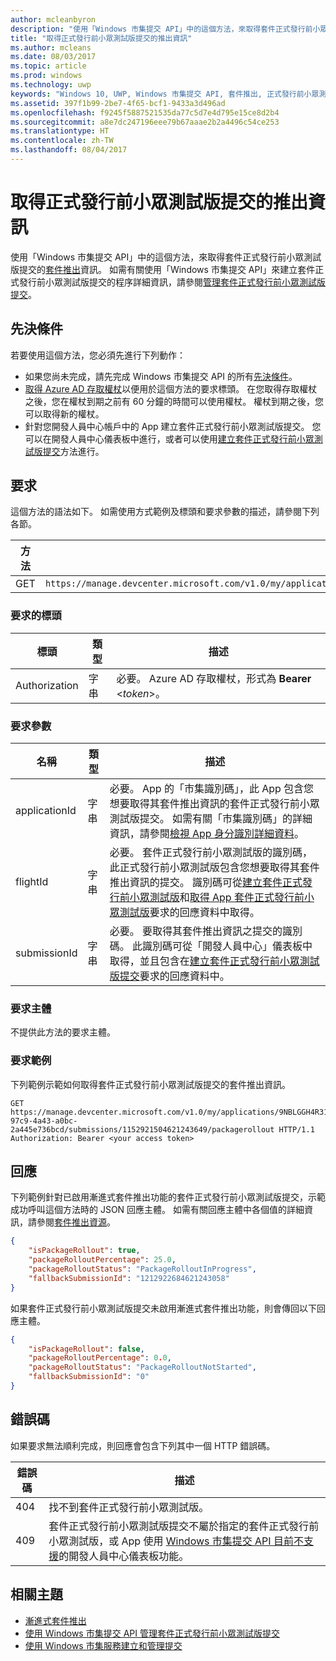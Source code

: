```yaml
---
author: mcleanbyron
description: "使用「Windows 市集提交 API」中的這個方法，來取得套件正式發行前小眾測試版提交的套件推出資訊。"
title: "取得正式發行前小眾測試版提交的推出資訊"
ms.author: mcleans
ms.date: 08/03/2017
ms.topic: article
ms.prod: windows
ms.technology: uwp
keywords: "Windows 10, UWP, Windows 市集提交 API, 套件推出, 正式發行前小眾測試版提交"
ms.assetid: 397f1b99-2be7-4f65-bcf1-9433a3d496ad
ms.openlocfilehash: f9245f5887521535da77c5d7e4d795e15ce8d2b4
ms.sourcegitcommit: a8e7dc247196eee79b67aaae2b2a4496c54ce253
ms.translationtype: HT
ms.contentlocale: zh-TW
ms.lasthandoff: 08/04/2017
---
```

# <a name="get-rollout-info-for-a-flight-submission"></a>取得正式發行前小眾測試版提交的推出資訊


使用「Windows 市集提交 API」中的這個方法，來取得套件正式發行前小眾測試版提交的[套件推出](../publish/gradual-package-rollout.md)資訊。 如需有關使用「Windows 市集提交 API」來建立套件正式發行前小眾測試版提交的程序詳細資訊，請參閱[管理套件正式發行前小眾測試版提交](manage-flight-submissions.md)。

## <a name="prerequisites"></a>先決條件

若要使用這個方法，您必須先進行下列動作：

* 如果您尚未完成，請先完成 Windows 市集提交 API 的所有[先決條件](create-and-manage-submissions-using-windows-store-services.md#prerequisites)。
* [取得 Azure AD 存取權杖](create-and-manage-submissions-using-windows-store-services.md#obtain-an-azure-ad-access-token)以便用於這個方法的要求標頭。 在您取得存取權杖之後，您在權杖到期之前有 60 分鐘的時間可以使用權杖。 權杖到期之後，您可以取得新的權杖。
* 針對您開發人員中心帳戶中的 App 建立套件正式發行前小眾測試版提交。 您可以在開發人員中心儀表板中進行，或者可以使用[建立套件正式發行前小眾測試版提交](create-a-flight-submission.md)方法進行。

## <a name="request"></a>要求

這個方法的語法如下。 如需使用方式範例及標頭和要求參數的描述，請參閱下列各節。

| 方法 | 要求 URI                                                      |
|--------|------------------------------------------------------------------|
| GET   | ```https://manage.devcenter.microsoft.com/v1.0/my/applications/{applicationId}/flights/{flightId}/submissions/{submissionId}/packagerollout   ``` |

<span/>
 

### <a name="request-header"></a>要求的標頭

| 標頭        | 類型   | 描述                                                                 |
|---------------|--------|-----------------------------------------------------------------------------|
| Authorization | 字串 | 必要。 Azure AD 存取權杖，形式為 **Bearer** &lt;*token*&gt;。 |

<span/>

### <a name="request-parameters"></a>要求參數

| 名稱        | 類型   | 描述                                                                 |
|---------------|--------|-----------------------------------------------------------------------------|
| applicationId | 字串 | 必要。 App 的「市集識別碼」，此 App 包含您想要取得其套件推出資訊的套件正式發行前小眾測試版提交。 如需有關「市集識別碼」的詳細資訊，請參閱[檢視 App 身分識別詳細資料](https://msdn.microsoft.com/windows/uwp/publish/view-app-identity-details)。  |
| flightId | 字串 | 必要。 套件正式發行前小眾測試版的識別碼，此正式發行前小眾測試版包含您想要取得其套件推出資訊的提交。 識別碼可從[建立套件正式發行前小眾測試版](create-a-flight.md)和[取得 App 套件正式發行前小眾測試版](get-flights-for-an-app.md)要求的回應資料中取得。  |
| submissionId | 字串 | 必要。 要取得其套件推出資訊之提交的識別碼。 此識別碼可從「開發人員中心」儀表板中取得，並且包含在[建立套件正式發行前小眾測試版提交](create-a-flight-submission.md)要求的回應資料中。  |

<span/>

### <a name="request-body"></a>要求主體

不提供此方法的要求主體。

### <a name="request-example"></a>要求範例

下列範例示範如何取得套件正式發行前小眾測試版提交的套件推出資訊。

```
GET https://manage.devcenter.microsoft.com/v1.0/my/applications/9NBLGGH4R315/flights/43e448df-97c9-4a43-a0bc-2a445e736bcd/submissions/1152921504621243649/packagerollout HTTP/1.1
Authorization: Bearer <your access token>
```

## <a name="response"></a>回應

下列範例針對已啟用漸進式套件推出功能的套件正式發行前小眾測試版提交，示範成功呼叫這個方法時的 JSON 回應主體。 如需有關回應主體中各個值的詳細資訊，請參閱[套件推出資源](manage-flight-submissions.md#package-rollout-object)。

```json
{
    "isPackageRollout": true,
    "packageRolloutPercentage": 25.0,
    "packageRolloutStatus": "PackageRolloutInProgress",
    "fallbackSubmissionId": "1212922684621243058"
}
```

如果套件正式發行前小眾測試版提交未啟用漸進式套件推出功能，則會傳回以下回應主體。

```json
{
    "isPackageRollout": false,
    "packageRolloutPercentage": 0.0,
    "packageRolloutStatus": "PackageRolloutNotStarted",
    "fallbackSubmissionId": "0"
}
```

## <a name="error-codes"></a>錯誤碼

如果要求無法順利完成，則回應會包含下列其中一個 HTTP 錯誤碼。

| 錯誤碼 |  描述   |
|--------|------------------|
| 404  | 找不到套件正式發行前小眾測試版。 |
| 409  | 套件正式發行前小眾測試版提交不屬於指定的套件正式發行前小眾測試版，或 App 使用 [Windows 市集提交 API 目前不支援](create-and-manage-submissions-using-windows-store-services.md#not_supported)的開發人員中心儀表板功能。 |   

<span/>


## <a name="related-topics"></a>相關主題

* [漸進式套件推出](../publish/gradual-package-rollout.md)
* [使用 Windows 市集提交 API 管理套件正式發行前小眾測試版提交](manage-flight-submissions.md)
* [使用 Windows 市集服務建立和管理提交](create-and-manage-submissions-using-windows-store-services.md)
